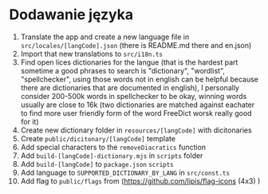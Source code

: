 # Dodawanie języka
1. Translate the app and create a new language file in `src/locales/[langCode].json` (there is README.md there and en.json)
2. Import that new translations to `src/i18n.ts`
3. Find open lices dictionaries for the langue (that is the hardest part sometime a good phrases to search is "dictionary", "wordlist", "spellchecker", using those words not in english can be helpful because there are dictionaries that are documented in english), I personally consider 200-500k words in spellchecker to be okay, winning words usually are close to 16k (two dictionaries are matched against eachater to find more user friendly form of the word FreeDict worsk really good for it)
4. Create new dictionary folder in `resources/[langCode]` with dicitonaries
5. Create `public/dicitonary/[langCode]` template 
7. Add special characters to the `removeDiacratics` function
6. Add `build-[langCode]-dictionary.mjs` in `scripts` folder
8. Add `build-[langCode]` to `package.json` `scripts`
9. Add language to `SUPPORTED_DICTIONARY_BY_LANG` in `src/const.ts`
10. Add flag to `public/flags` from (https://github.com/lipis/flag-icons (4x3)
)
